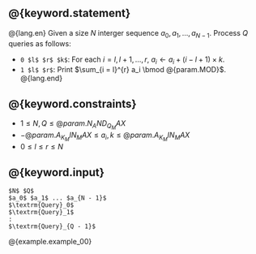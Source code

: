 ## @{keyword.statement}

@{lang.en}
Given a size $N$ interger sequence $a_0, a_1, \dots, a_{N - 1}$. Process $Q$ queries as follows:

- `0 $l$ $r$ $k$`: For each $i = l, l+1, \dots, r$, $a_i \gets a_i + (i - l + 1) \times k$.
- `1 $l$ $r$`: Print $\sum_{i = l}^{r} a_i \bmod @{param.MOD}$.
@{lang.end}

## @{keyword.constraints}

- $1 \leq N, Q \leq @{param.N_AND_Q_MAX}$
- $-@{param.A_K_MIN_MAX} \leq a_i, k \leq @{param.A_K_MIN_MAX}$
- $0 \leq l \le r \le N$

## @{keyword.input}

~~~
$N$ $Q$
$a_0$ $a_1$ ... $a_{N - 1}$
$\textrm{Query}_0$
$\textrm{Query}_1$
:
$\textrm{Query}_{Q - 1}$
~~~

@{example.example_00}
